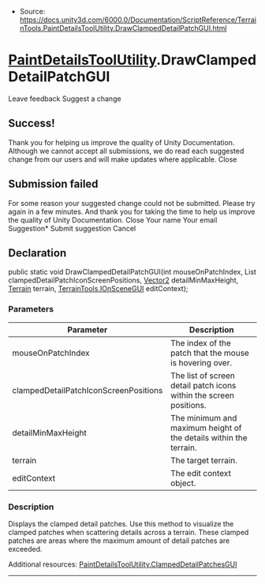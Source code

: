 * Source: https://docs.unity3d.com/6000.0/Documentation/ScriptReference/TerrainTools.PaintDetailsToolUtility.DrawClampedDetailPatchGUI.html

#  [PaintDetailsToolUtility](https://docs.unity3d.com/6000.0/Documentation/ScriptReference/TerrainTools.PaintDetailsToolUtility.html).DrawClampedDetailPatchGUI
Leave feedback
Suggest a change
## Success!
Thank you for helping us improve the quality of Unity Documentation. Although we cannot accept all submissions, we do read each suggested change from our users and will make updates where applicable.
Close
## Submission failed
For some reason your suggested change could not be submitted. Please <a>try again</a> in a few minutes. And thank you for taking the time to help us improve the quality of Unity Documentation.
Close
Your name Your email Suggestion* Submit suggestion
Cancel
## Declaration
public static void DrawClampedDetailPatchGUI(int mouseOnPatchIndex, List<Vector4> clampedDetailPatchIconScreenPositions, [Vector2](https://docs.unity3d.com/6000.0/Documentation/ScriptReference/Vector2.html) detailMinMaxHeight, [Terrain](https://docs.unity3d.com/6000.0/Documentation/ScriptReference/Terrain.html) terrain, [TerrainTools.IOnSceneGUI](https://docs.unity3d.com/6000.0/Documentation/ScriptReference/TerrainTools.IOnSceneGUI.html) editContext); 
### Parameters
Parameter | Description  
---|---  
mouseOnPatchIndex | The index of the patch that the mouse is hovering over.  
clampedDetailPatchIconScreenPositions | The list of screen detail patch icons within the screen positions.  
detailMinMaxHeight | The minimum and maximum height of the details within the terrain.  
terrain | The target terrain.  
editContext | The edit context object.  
### Description
Displays the clamped detail patches.
Use this method to visualize the clamped patches when scattering details across a terrain. These clamped patches are areas where the maximum amount of detail patches are exceeded.  
  
Additional resources: [PaintDetailsToolUtility.ClampedDetailPatchesGUI](https://docs.unity3d.com/6000.0/Documentation/ScriptReference/TerrainTools.PaintDetailsToolUtility.ClampedDetailPatchesGUI.html)
* * *
